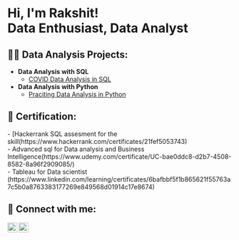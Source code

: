 <h1>Hi, I'm Rakshit! <br/><a> Data Enthusiast</a>, Data Analyst</a>

<h2>👨‍💻 Data Analysis Projects:</h2>

- <b>Data Analysis with SQL </b>
  - [COVID Data Analysis in SQL](https://github.com/rakshit1996/Data-analysis-with-SQL/blob/main/README.md)
- <b>Data Analysis with Python </b>
  - [Praciting Data Analysis in Python]()
  
<h2> 🤳 Certification:</h2>
  - </b>[Hackerrank SQL assesment for the skill(https://www.hackerrank.com/certificates/21fef5053743)</br>
  - </b>Advanced sql for Data analysis and Business Intelligence(https://www.udemy.com/certificate/UC-bae0ddc8-d2b7-4508-8582-8a96f2909085/)</br>
  - </b>Tableau for Data scientist (https://www.linkedin.com/learning/certificates/6bafbbf5f1b865621f55763a7c5b0a8763383177269e849568d01914c17e8674) </br>
  

<h2> 🤳 Connect with me:</h2>

[<img align="left" alt="JoshMadakor | LinkedIn" width="22px" src="https://cdn.jsdelivr.net/npm/simple-icons@v3/icons/linkedin.svg" />][linkedin]
[<img align="left" alt="JoshMadakor | Instagram" width="22px" src="https://cdn.jsdelivr.net/npm/simple-icons@v3/icons/instagram.svg" />][instagram]



[linkedin]: https://www.linkedin.com/in/rakshit-pujari-5b4109151/
[instagram]: https://www.instagram.com/
<!--
**joshmadakor1/joshmadakor1** is a ✨ _special_ ✨ repository because its `README.md` (this file) appears on your GitHub profile.

Here are some ideas to get you started:

- 🔭 I’m currently working on ...
- 🌱 I’m currently learning ...
- 👯 I’m looking to collaborate on ...
- 🤔 I’m looking for help with ...
- 💬 Ask me about ...
- 📫 How to reach me: ...
- 😄 Pronouns: ...
- ⚡ Fun fact: ...
-->
